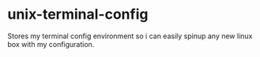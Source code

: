 # unix-terminal-config
Stores my terminal config environment so i can easily spinup any new linux box with my configuration. 
